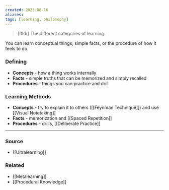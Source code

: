 ```yaml
---
created: 2023-08-16
aliases: 
tags: [learning, philosophy]
---
```


> [!tldr] The different categories of learning. 

You can learn conceptual things, simple facts, or the procedure of how it feels to do.
### Defining
- **Concepts** - how a thing works internally
- **Facts** - simple truths that can be memorized and simply recalled
- **Procedures** - things you can practice and drill
### Learning Methods
- **Concepts** - try to explain it to others ([[Feynman Technique]]) and use [[Visual Notetaking]]
- **Facts** - memorization and [[Spaced Repetition]] 
- **Procedures** - drills, [[Deliberate Practice]]

****
### Source
- [[Ultralearning]]

### Related
- [[Metalearning]]
- [[Procedural Knowledge]]
 